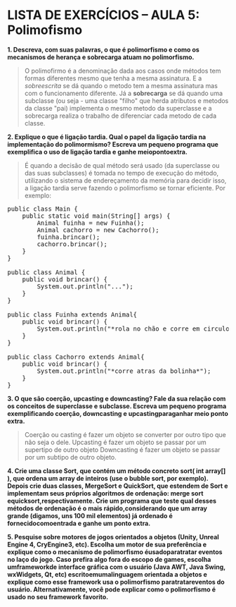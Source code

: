 # LISTA DE EXERCÍCIOS – AULA 5: Polimofismo

**1. Descreva, com suas palavras, o que é polimorfismo e como os mecanismos de herança e sobrecarga atuam no polimorfismo.**
> O polimofirmo é a denominação dada aos casos onde métodos tem formas diferentes mesmo que tenha a mesma assinatura. E a *sobreescrita* se dá quando o metodo tem a mesma assinatura mas com o funcionamento diferente. Já a **sobrecarga** se dá quando uma subclasse (ou seja - uma classe "filho" que herda atributos e metodos da classe "pai) implementa o mesmo metodo da superclasse e a sobrecarga realiza o trabalho de diferenciar cada metodo de cada classe. 


**2. Explique o que é ligação tardia. Qual o papel da ligação tardia na implementação do polimormismo? Escreva um pequeno programa que exemplifica o uso de ligação tardia e ganhe meiopontoextra.** 
> É quando a decisão de qual método será usado (da superclasse ou das suas subclasses) é tomada no tempo de execução do método, utilizando o sistema de endereçamento da memória para decidir isso, a ligação tardia serve fazendo o polimorfismo se tornar eficiente. Por exemplo:

<pre>
public class Main {
	public static void main(String[] args) {
		Animal fuinha = new Fuinha();
		Animal cachorro = new Cachorro();
		fuinha.brincar();
		cachorro.brincar();
	}
}

public class Animal {
	public void brincar() {
		System.out.println("...");
	}
}

public class Fuinha extends Animal{
	public void brincar() {
		System.out.println("*rola no chão e corre em circulos*");
	}
}

public class Cachorro extends Animal{
	public void brincar() {
		System.out.println("*corre atras da bolinha*");
	}
}
</pre>

**3. O que são coerção, upcasting e downcasting? Fale da sua relação com os conceitos de superclasse e subclasse. Escreva um pequeno programa exemplificando coerção, downcasting e upcastingparaganhar meio ponto extra.** 
>  Coerção ou casting é fazer um objeto se converter por outro tipo que não seja o dele.
>  Upcasting é fazer um objeto se passar por um supertipo de outro objeto
>  Downcasting é fazer um objeto se passar por um subtipo de outro objeto.

**4. Crie uma classe Sort, que contém um método concreto sort( int array[] ), que ordena um array de inteiros (use o bubble sort, por exemplo). Depois crie duas classes, MergeSort e QuickSort, que estendem de Sort e implementam seus próprios algoritmos de ordenação: merge sort equicksort,respectivamente. Crie um programa que teste qual desses métodos de ordenação é o mais rápido,considerando que um array grande (digamos, uns 100 mil elementos) já ordenado é fornecidocomoentrada e ganhe um ponto extra.**
>

**5. Pesquise sobre motores de jogos orientados a objetos (Unity, Unreal Engine 4, CryEngine3, etc). Escolha um motor de sua preferência e explique como o mecanismo de polimorfismo éusadoparatratar eventos no laço do jogo. Caso prefira algo fora do escopo de games, escolha umframeworkde interface gráfica com o usuário (Java AWT, Java Swing, wxWidgets, Qt, etc) escritoemumalinguagem orientada a objetos e explique como esse framework usa o polimorfismo paratratareventos do usuário. Alternativamente, você pode explicar como o polimorfismo é usado no seu framework favorito.**
>
